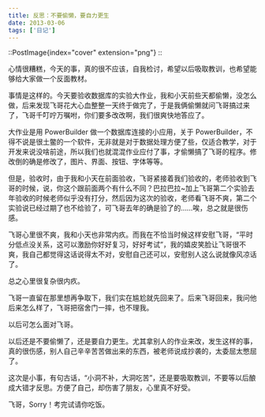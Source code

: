 ```yaml
---
title: 反思：不要偷懒，要自力更生
date: 2013-03-06
tags: ['日记']
---
```


::PostImage{index="cover" extension="png"}
::

心情很糟糕，今天的事，真的很不应该，自我检讨，希望以后吸取教训，也希望能够给大家做一个反面教材。

事情是这样的。今天要验收数据库的实验大作业，我和小天前些天都偷懒，没怎么做，后来发现飞哥花大心血整整一天终于做完了，于是我俩偷懒就问飞哥搞过来了，飞哥千叮咛万嘱咐，你们要多改改啊，我们很爽快地答应了。

大作业是用 PowerBuilder 做一个数据库连接的小应用，关于 PowerBuilder，不得不说是很土鳖的一个软件，无非就是对于数据处理方便了些，仅适合教学，对于开发来说没啥前途，所以我们也就混混作业应付了事，才偷懒搞了飞哥的程序。修改倒的确是修改了，图片、界面、按钮、字体等等。

但是，验收时，由于我和小天在前面验收，飞哥紧接着我们验收的，老师验收到飞哥的时候，说，你这个跟前面两个有什么不同？巴拉巴拉~加上飞哥第二个实验去年验收的时候老师似乎没有打分，然后因为这次的验收，老师看飞哥不爽，第二个实验说已经过期了也不给验了，可飞哥去年的确是验了的……唉，总之就是很伤感。

飞哥心里很不爽，我和小天也非常内疚。而我在不恰当时候这样安慰飞哥，“平时分低点没关系，这可以激励你好好复习，好好考试”，我的嬉皮笑脸让飞哥很不爽，我自己都觉得这话说得太不对，安慰自己还可以，安慰别人这么说就像风凉话了。

总之心里很复杂很内疚。

飞哥一直留在那里想再争取下，我们实在尴尬就先回来了。后来飞哥回来，我问他后来怎么样了，飞哥把宿舍门一摔，也不理我。

以后可怎么面对飞哥。

以后还是不要偷懒了，还是要自力更生。尤其拿别人的作业来改，发生这样的事，真的很伤感，别人自己辛辛苦苦做出来的东西，被老师说成抄袭的，太委屈太憋屈了。

这次是小事，有句古话，“小洞不补，大洞吃苦”，还是要吸取教训，不要等以后酿成大错才反思。方便了自己，却伤害了朋友，心里真不好受。

飞哥，Sorry！考完试请你吃饭。
